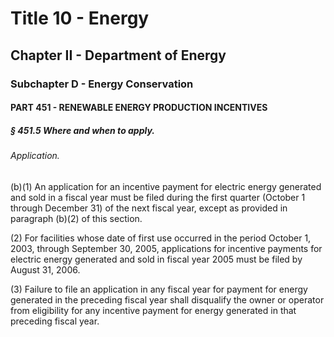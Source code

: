 
# Title 10 - Energy
## Chapter II - Department of Energy
### Subchapter D - Energy Conservation
#### PART 451 - RENEWABLE ENERGY PRODUCTION INCENTIVES
##### § 451.5 Where and when to apply.
###### Application.

(b)(1) An application for an incentive payment for electric energy generated and sold in a fiscal year must be filed during the first quarter (October 1 through December 31) of the next fiscal year, except as provided in paragraph (b)(2) of this section.

(2) For facilities whose date of first use occurred in the period October 1, 2003, through September 30, 2005, applications for incentive payments for electric energy generated and sold in fiscal year 2005 must be filed by August 31, 2006.

(3) Failure to file an application in any fiscal year for payment for energy generated in the preceding fiscal year shall disqualify the owner or operator from eligibility for any incentive payment for energy generated in that preceding fiscal year.
